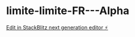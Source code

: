 # limite-limite-FR---Alpha

[Edit in StackBlitz next generation editor ⚡️](https://stackblitz.com/~/github.com/Alexisvri/limite-limite-FR---Alpha)